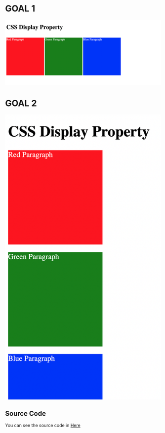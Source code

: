 # GOAL 1
![Goal](goal1.png)

# GOAL 2
![Goal](goal2.png)

## Source Code

You can see the source code in [Here](index.html)
